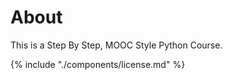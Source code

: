 # About

This is a Step By Step, MOOC Style Python Course.

{% include "./components/license.md" %}
